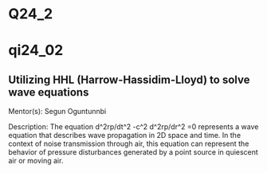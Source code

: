 # Q24_2

# qi24_02
## Utilizing HHL (Harrow-Hassidim-Lloyd) to solve wave equations

Mentor(s): Segun Oguntunnbi

Description: The equation d^2rp/dt^2 -c^2 d^2rp/dr^2 =0 represents a wave equation that describes wave propagation in 2D space and time. In the context of noise transmission through air, this equation can represent the behavior of pressure disturbances generated by a point source in quiescent air or moving air.
